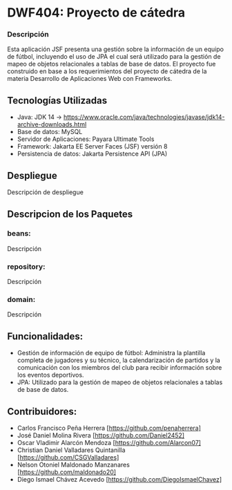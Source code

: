 # DWF404: Proyecto de cátedra
### Descripción

Esta aplicación JSF presenta una gestión sobre la información de un equipo de fútbol, incluyendo el uso de JPA el cual será utilizado para la gestión de mapeo de objetos relacionales a tablas de base de datos. 
El proyecto fue construido en base a los requerimientos del proyecto de cátedra de la materia Desarrollo de Aplicaciones Web con Frameworks.

## Tecnologías Utilizadas
* Java: JDK 14 -> https://www.oracle.com/java/technologies/javase/jdk14-archive-downloads.html
* Base de datos: MySQL
* Servidor de Aplicaciones: Payara Ultimate Tools
* Framework: Jakarta EE Server Faces (JSF) versión 8
* Persistencia de datos: Jakarta Persistence API (JPA)

## Despliegue
Descripción de despliegue

## Descripcion de los Paquetes
### beans:
Descripción
### repository:
Descripción
### domain:
Descripción

## Funcionalidades: 
* Gestión de información de equipo de fútbol: Administra la plantilla completa de jugadores y su técnico, la calendarización de partidos y la comunicación con los miembros del club para recibir información sobre los eventos deportivos.
* JPA: Utilizado para la gestión de mapeo de objetos relacionales a tablas de base de datos.

## Contribuidores:
* Carlos Francisco Peña Herrera [https://github.com/penaherrera]
* José Daniel Molina Rivera [https://github.com/Daniel2452]
* Oscar Vladimir Alarcón Mendoza [https://github.com/Alarcon07]
* Christian Daniel Valladares Quintanilla [https://github.com/CSGValladares]
* Nelson Otoniel Maldonado Manzanares [https://github.com/maldonado20]
* Diego Ismael Chávez Acevedo [https://github.com/DiegoIsmaelChavez]
